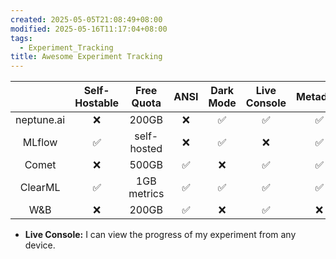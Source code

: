 ```yaml
---
created: 2025-05-05T21:08:49+08:00
modified: 2025-05-16T11:17:04+08:00
tags:
  - Experiment_Tracking
title: Awesome Experiment Tracking
---
```


|            | Self-Hostable | Free Quota  | ANSI | Dark Mode | Live Console | Metadata | Uncommitted Changes | Artifacts | Nested Metric |
| :--------: | :-----------: | :---------: | :--: | :-------: | :----------: | :------: | :-----------------: | :-------: | :-----------: |
| neptune.ai |       ❌       |    200GB    |  ❌   |     ✅     |      ✅       |    ✅     |          ✅          |     ✅     |       ✅       |
|   MLflow   |       ✅       | self-hosted |  ❌   |     ✅     |      ❌       |    ✅     |          ❌          |     ✅     |       ✅       |
|   Comet    |       ❌       |    500GB    |  ✅   |     ❌     |      ✅       |    ✅     |          ✅          |     ✅     |       ✅       |
|  ClearML   |       ✅       | 1GB metrics |  ✅   |     ✅     |      ✅       |    ✅     |          ✅          |     ✅     |       ✅       |
|    W&B     |       ❌       |    200GB    |  ✅   |     ❌     |      ✅       |    ❌     |          ❌          |     ✅     |       ✅       |

- **Live Console:** I can view the progress of my experiment from any device.
